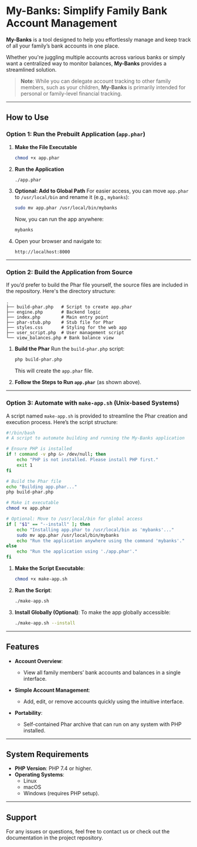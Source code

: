 
# **My-Banks: Simplify Family Bank Account Management**

**My-Banks** is a tool designed to help you effortlessly manage and keep track of all your family’s bank accounts in one place. 

Whether you're juggling multiple accounts across various banks or simply want a centralized way to monitor balances, **My-Banks** provides a streamlined solution. 

> **Note**: While you can delegate account tracking to other family members, such as your children, **My-Banks** is primarily intended for personal or family-level financial tracking.

---

## **How to Use**

### **Option 1: Run the Prebuilt Application (`app.phar`)**
1. **Make the File Executable**
   ```bash
   chmod +x app.phar
   ```

2. **Run the Application**
   ```bash
   ./app.phar
   ```

3. **Optional: Add to Global Path**
   For easier access, you can move `app.phar` to `/usr/local/bin` and rename it (e.g., `mybanks`):
   ```bash
   sudo mv app.phar /usr/local/bin/mybanks
   ```
   Now, you can run the app anywhere:
   ```bash
   mybanks
   ```

4. Open your browser and navigate to:
   ```
   http://localhost:8000
   ```

---

### **Option 2: Build the Application from Source**
If you’d prefer to build the Phar file yourself, the source files are included in the repository. Here's the directory structure:

```
.
├── build-phar.php   # Script to create app.phar
├── engine.php       # Backend logic
├── index.php        # Main entry point
├── phar-stub.php    # Stub file for Phar
├── styles.css       # Styling for the web app
├── user_script.php  # User management script
└── view_balances.php # Bank balance view
```

1. **Build the Phar**
   Run the `build-phar.php` script:
   ```bash
   php build-phar.php
   ```
   This will create the `app.phar` file.

2. **Follow the Steps to Run `app.phar`** (as shown above).

---

### **Option 3: Automate with `make-app.sh` (Unix-based Systems)**
A script named `make-app.sh` is provided to streamline the Phar creation and execution process. Here’s the script structure:

```bash
#!/bin/bash
# A script to automate building and running the My-Banks application

# Ensure PHP is installed
if ! command -v php &> /dev/null; then
    echo "PHP is not installed. Please install PHP first."
    exit 1
fi

# Build the Phar file
echo "Building app.phar..."
php build-phar.php

# Make it executable
chmod +x app.phar

# Optional: Move to /usr/local/bin for global access
if [ "$1" == "--install" ]; then
    echo "Installing app.phar to /usr/local/bin as 'mybanks'..."
    sudo mv app.phar /usr/local/bin/mybanks
    echo "Run the application anywhere using the command 'mybanks'."
else
    echo "Run the application using './app.phar'."
fi
```

1. **Make the Script Executable**:
   ```bash
   chmod +x make-app.sh
   ```

2. **Run the Script**:
   ```bash
   ./make-app.sh
   ```

3. **Install Globally (Optional)**:
   To make the app globally accessible:
   ```bash
   ./make-app.sh --install
   ```

---

## **Features**

- **Account Overview**:
  - View all family members’ bank accounts and balances in a single interface.

- **Simple Account Management**:
  - Add, edit, or remove accounts quickly using the intuitive interface.

- **Portability**:
  - Self-contained Phar archive that can run on any system with PHP installed.

---

## **System Requirements**
- **PHP Version**: PHP 7.4 or higher.
- **Operating Systems**:
  - Linux
  - macOS
  - Windows (requires PHP setup).

---

## **Support**
For any issues or questions, feel free to contact us or check out the documentation in the project repository.
